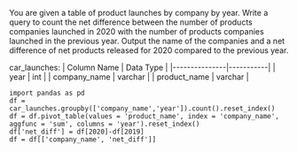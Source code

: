You are given a table of product launches by company by year. Write a query to count the net difference between the number of products companies launched in 2020 
with the number of products companies launched in the previous year. Output the name of the companies and a net difference of net products released for 2020 
compared to the previous year.

car_launches:
| Column Name   | Data Type |
|---------------|-----------|
| year          | int       |
| company_name  | varchar   |
| product_name  | varchar   |

```
import pandas as pd
df = car_launches.groupby(['company_name','year']).count().reset_index()
df = df.pivot_table(values = 'product_name', index = 'company_name', aggfunc = 'sum', columns = 'year').reset_index()
df['net_diff'] = df[2020]-df[2019]
df = df[['company_name', 'net_diff']]
```
